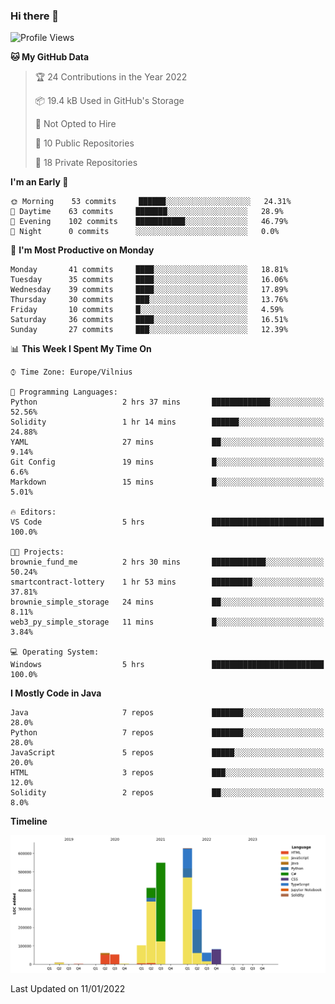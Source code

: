 ### Hi there 👋

<!--START_SECTION:waka-->
![Profile Views](http://img.shields.io/badge/Profile%20Views-0-blue)

**🐱 My GitHub Data** 

> 🏆 24 Contributions in the Year 2022
 > 
> 📦 19.4 kB Used in GitHub's Storage 
 > 
> 🚫 Not Opted to Hire
 > 
> 📜 10 Public Repositories 
 > 
> 🔑 18 Private Repositories  
 > 
**I'm an Early 🐤** 

```text
🌞 Morning    53 commits     ██████░░░░░░░░░░░░░░░░░░░   24.31% 
🌆 Daytime    63 commits     ███████░░░░░░░░░░░░░░░░░░   28.9% 
🌃 Evening    102 commits    ███████████░░░░░░░░░░░░░░   46.79% 
🌙 Night      0 commits      ░░░░░░░░░░░░░░░░░░░░░░░░░   0.0%

```
📅 **I'm Most Productive on Monday** 

```text
Monday       41 commits     ████░░░░░░░░░░░░░░░░░░░░░   18.81% 
Tuesday      35 commits     ████░░░░░░░░░░░░░░░░░░░░░   16.06% 
Wednesday    39 commits     ████░░░░░░░░░░░░░░░░░░░░░   17.89% 
Thursday     30 commits     ███░░░░░░░░░░░░░░░░░░░░░░   13.76% 
Friday       10 commits     █░░░░░░░░░░░░░░░░░░░░░░░░   4.59% 
Saturday     36 commits     ████░░░░░░░░░░░░░░░░░░░░░   16.51% 
Sunday       27 commits     ███░░░░░░░░░░░░░░░░░░░░░░   12.39%

```


📊 **This Week I Spent My Time On** 

```text
⌚︎ Time Zone: Europe/Vilnius

💬 Programming Languages: 
Python                   2 hrs 37 mins       █████████████░░░░░░░░░░░░   52.56% 
Solidity                 1 hr 14 mins        ██████░░░░░░░░░░░░░░░░░░░   24.88% 
YAML                     27 mins             ██░░░░░░░░░░░░░░░░░░░░░░░   9.14% 
Git Config               19 mins             █░░░░░░░░░░░░░░░░░░░░░░░░   6.6% 
Markdown                 15 mins             █░░░░░░░░░░░░░░░░░░░░░░░░   5.01%

🔥 Editors: 
VS Code                  5 hrs               █████████████████████████   100.0%

🐱‍💻 Projects: 
brownie_fund_me          2 hrs 30 mins       ████████████░░░░░░░░░░░░░   50.24% 
smartcontract-lottery    1 hr 53 mins        █████████░░░░░░░░░░░░░░░░   37.81% 
brownie_simple_storage   24 mins             ██░░░░░░░░░░░░░░░░░░░░░░░   8.11% 
web3_py_simple_storage   11 mins             █░░░░░░░░░░░░░░░░░░░░░░░░   3.84%

💻 Operating System: 
Windows                  5 hrs               █████████████████████████   100.0%

```

**I Mostly Code in Java** 

```text
Java                     7 repos             ███████░░░░░░░░░░░░░░░░░░   28.0% 
Python                   7 repos             ███████░░░░░░░░░░░░░░░░░░   28.0% 
JavaScript               5 repos             █████░░░░░░░░░░░░░░░░░░░░   20.0% 
HTML                     3 repos             ███░░░░░░░░░░░░░░░░░░░░░░   12.0% 
Solidity                 2 repos             ██░░░░░░░░░░░░░░░░░░░░░░░   8.0%

```


**Timeline**

![Chart not found](https://raw.githubusercontent.com/BenasVolkovas/BenasVolkovas/main/charts/bar_graph.png) 


 Last Updated on 11/01/2022
<!--END_SECTION:waka-->
